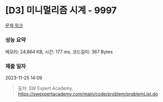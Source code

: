 # [D3] 미니멀리즘 시계 - 9997 

[문제 링크](https://swexpertacademy.com/main/code/problem/problemDetail.do?contestProbId=AXIvNBzKapEDFAXR) 

### 성능 요약

메모리: 24,864 KB, 시간: 177 ms, 코드길이: 367 Bytes

### 제출 일자

2023-11-25 14:09



> 출처: SW Expert Academy, https://swexpertacademy.com/main/code/problem/problemList.do